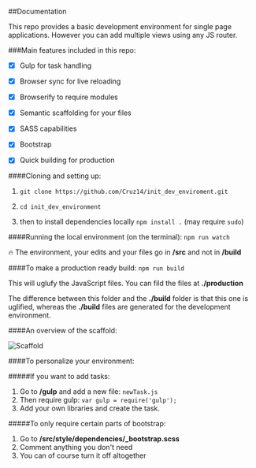 ##Documentation

This repo provides a basic development environment for single page  applications. However you can add multiple views using any JS router.

###Main features included in this repo:

- [x] Gulp for task handling
- [x] Browser sync for live reloading
- [x] Browserify to require modules
- [x] Semantic scaffolding for your files
- [x] SASS capabilities
- [x] Bootstrap
- [x] Quick building for production


####Cloning and setting up:

1. `git clone https://github.com/Cruz14/init_dev_enviroment.git`

2. `cd init_dev_environment`

3. then to install dependencies locally `npm install .` (may require `sudo`)


####Running the local environment (on the terminal):
`npm run watch`

:fire: The environment, your edits and your files go in **/src** and not in **/build** 

####To make a production ready build:
`npm run build`

This will uglufy the JavaScript files. You can fild the files at **./production**

The difference between this folder and the **./build** folder is that this one is uglified, whereas the **./build** files are generated for the development environment.


####An overview of the scaffold:

![Scaffold](http://i.imgur.com/iMRveZi.png)

####To personalize your environment:

#####If you want to add tasks:

1. Go to **/gulp** and add a new file: `newTask.js`
2. Then require gulp: `var gulp = require('gulp');`
3. Add your own libraries and create the task.


#####To only require certain parts of bootstrap:

1. Go to **/src/style/dependencies/_bootstrap.scss**
2. Comment anything you don't need
3. You can of course turn it off altogether

